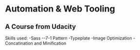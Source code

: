 # Automation & Web Tooling
## A Course from Udacity

Skills used:
-Sass
--7-1 Pattern
-Typeplate
-Image Optimization
-Concatination and Minification
